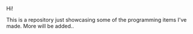 Hi!

This is a repository just showcasing some of the programming items I've made. More will be added.. 
